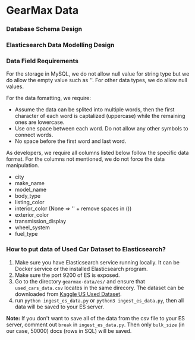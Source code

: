 # GearMax Data

### Database Schema Design

### Elasticsearch Data Modelling Design

### Data Field Requirements

For the storage in MySQL, we do not allow null value for string type but we do allow the empty value such as ''. For other data types, we do allow null values.

For the data fomatting, we require:

- Assume the data can be splited into multiple words, then the first character of each word is captalized (uppercase) while the remaining ones are lowercase.
- Use one space between each word. Do not allow any other symbols to connect words.
- No space before the first word and last word. 

As developers, we require all columns listed below follow the specific data format. For the columns not mentioned, we do not force the data manipulation.

- city
- make_name
- model_name
- body_type
- listing_color
- interior_color (None => '' + remove spaces in ())
- exterior_color
- transmission_display
- wheel_system
- fuel_type

### How to put data of Used Car Dataset to Elasticsearch?

1. Make sure you have Elasticsearch service running locally. It can be Docker service or the installed Elasticsearch program.
2. Make sure the port 9200 of ES is exposed.
3. Go to the directory `gearmax-data/es/` and ensure that `used_cars_data.csv` locates in the same direcory. The dataset can be downloaded from [Kaggle US Used Dataset](https://www.kaggle.com/ananaymital/us-used-cars-dataset).
4. run `python ingest_es_data.py` or `python3 ingest_es_data.py`, then all data will be saved to your ES server.

**Note:** If you don't want to save all of the data from the csv file to your ES server, comment out `break` in `ingest_es_data.py`. Then only `bulk_size` (in our case, 50000) docs (rows in SQL) will be saved. 



